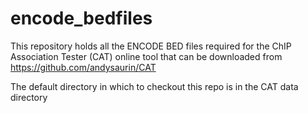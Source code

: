 # encode_bedfiles 

This repository holds all the ENCODE BED files required for the
ChIP Association Tester (CAT) online tool that can be downloaded from
https://github.com/andysaurin/CAT

The default directory in which to checkout this repo is in the CAT data directory

